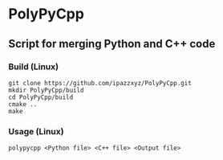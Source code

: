 # PolyPyCpp

## Script for merging Python and C++ code

### Build (Linux)

```
git clone https://github.com/ipazzxyz/PolyPyCpp.git
mkdir PolyPyCpp/build
cd PolyPyCpp/build
cmake ..
make
```

### Usage (Linux)

```
polypycpp <Python file> <C++ file> <Output file>
```

